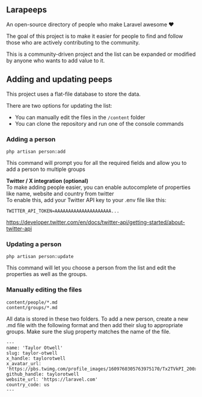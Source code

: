 ## Larapeeps

An open-source directory of people who make Laravel awesome ❤️

The goal of this project is to make it easier for people to find and follow those who are actively contributing to the community. 

This is a community-driven project and the list can be expanded or modified by anyone who wants to add value to it.

## Adding and updating peeps

This project uses a flat-file database to store the data.

There are two options for updating the list:

- You can manually edit the files in the `/content` folder
- You can clone the repository and run one of the console commands

### Adding a person
```
php artisan person:add
```

This command will prompt you for all the required fields and allow you to add a person to multiple groups

**Twitter / X integration (optional)**  
To make adding people easier, you can enable autocomplete of properties like name, website and country from twitter  
To enable this, add your Twitter API key to your .env file like this:

```
TWITTER_API_TOKEN=AAAAAAAAAAAAAAAAAAAAA...
```

https://developer.twitter.com/en/docs/twitter-api/getting-started/about-twitter-api

### Updating a person
```
php artisan person:update
```

This command will let you choose a person from the list and edit the properties as well as the groups.


### Manually editing the files

```
content/people/*.md
content/groups/*.md
```

All data is stored in these two folders. To add a new person, create a new .md file with the following format and then add their slug to appropriate groups. Make sure the slug property matches the name of the file.

```
---
name: 'Taylor Otwell'
slug: taylor-otwell
x_handle: taylorotwell
x_avatar_url: 'https://pbs.twimg.com/profile_images/1609760305763975170/Tx2TVkPI_200x200.jpg'
github_handle: taylorotwell
website_url: 'https://laravel.com'
country_code: us
---
```
